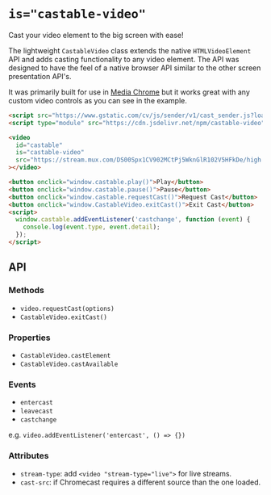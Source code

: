 # `is="castable-video"`

Cast your video element to the big screen with ease!

The lightweight `CastableVideo` class extends the native `HTMLVideoElement` API and adds casting functionality to any video element. The API was designed to have the feel of a native browser API similar to the other screen presentation API's.

It was primarily built for use in [Media Chrome](https://github.com/muxinc/media-chrome) but it works great with any custom video controls as you can see in the example.


```html
<script src="https://www.gstatic.com/cv/js/sender/v1/cast_sender.js?loadCastFramework=1"></script>
<script type="module" src="https://cdn.jsdelivr.net/npm/castable-video"></script>

<video
  id="castable"
  is="castable-video"
  src="https://stream.mux.com/DS00Spx1CV902MCtPj5WknGlR102V5HFkDe/high.mp4"
></video>

<button onclick="window.castable.play()">Play</button>
<button onclick="window.castable.pause()">Pause</button>
<button onclick="window.castable.requestCast()">Request Cast</button>
<button onclick="window.CastableVideo.exitCast()">Exit Cast</button>
<script>
  window.castable.addEventListener('castchange', function (event) {
    console.log(event.type, event.detail);
  });
</script>
```

## API

### Methods

- `video.requestCast(options)`
- `CastableVideo.exitCast()`

### Properties

- `CastableVideo.castElement`
- `CastableVideo.castAvailable`

### Events

- `entercast`
- `leavecast`
- `castchange`

e.g. `video.addEventListener('entercast', () => {})`

### Attributes

- `stream-type`: add `<video "stream-type="live">` for live streams.
- `cast-src`: if Chromecast requires a different source than the one loaded.
